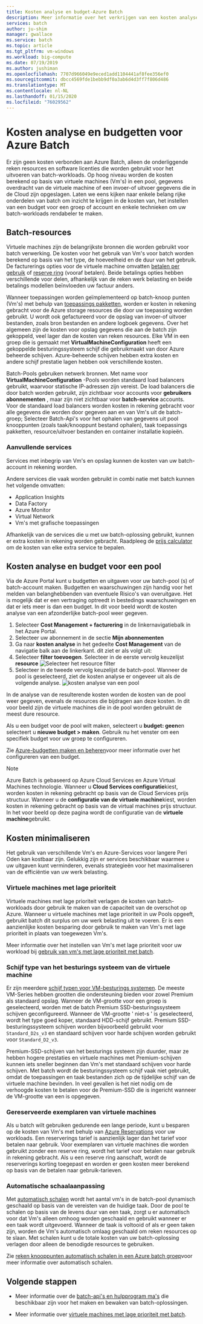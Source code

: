 ```yaml
---
title: Kosten analyse en budget-Azure Batch
description: Meer informatie over het verkrijgen van een kosten analyse en het instellen van een budget voor uw batch-workload.
services: batch
author: ju-shim
manager: gwallace
ms.service: batch
ms.topic: article
ms.tgt_pltfrm: vm-windows
ms.workload: big-compute
ms.date: 07/19/2019
ms.author: jushiman
ms.openlocfilehash: 7707d966049e9eced1add1104441af8fee356ef0
ms.sourcegitcommit: dbcc4569fde1bebb9df0a3ab6d4d3ff7f806d486
ms.translationtype: MT
ms.contentlocale: nl-NL
ms.lasthandoff: 01/15/2020
ms.locfileid: "76029562"
---
```

# <a name="cost-analysis-and-budgets-for-azure-batch"></a>Kosten analyse en budgetten voor Azure Batch

Er zijn geen kosten verbonden aan Azure Batch, alleen de onderliggende reken resources en software licenties die worden gebruikt voor het uitvoeren van batch-workloads. Op hoog niveau worden de kosten berekend op basis van virtuele machines (Vm's) in een pool, gegevens overdracht van de virtuele machine of een invoer-of uitvoer gegevens die in de Cloud zijn opgeslagen. Laten we eens kijken naar enkele belang rijke onderdelen van batch om inzicht te krijgen in de kosten van, het instellen van een budget voor een groep of account en enkele technieken om uw batch-workloads rendabeler te maken.

## <a name="batch-resources"></a>Batch-resources

Virtuele machines zijn de belangrijkste bronnen die worden gebruikt voor batch verwerking. De kosten voor het gebruik van Vm's voor batch worden berekend op basis van het type, de hoeveelheid en de duur van het gebruik. De facturerings opties voor de virtuele machine omvatten [betalen per gebruik](https://azure.microsoft.com/offers/ms-azr-0003p/) of [reserve ring](../cost-management-billing/reservations/save-compute-costs-reservations.md) (vooraf betalen). Beide betalings opties hebben verschillende voor delen, afhankelijk van de reken werk belasting en beide betalings modellen beïnvloeden uw factuur anders.

Wanneer toepassingen worden geïmplementeerd op batch-knoop punten (Vm's) met behulp van [toepassings pakketten](batch-application-packages.md), worden er kosten in rekening gebracht voor de Azure storage resources die door uw toepassing worden gebruikt. U wordt ook gefactureerd voor de opslag van invoer-of uitvoer bestanden, zoals bron bestanden en andere logboek gegevens. Over het algemeen zijn de kosten voor opslag gegevens die aan de batch zijn gekoppeld, veel lager dan de kosten van reken resources. Elke VM in een groep die is gemaakt met **VirtualMachineConfiguration** heeft een gekoppelde besturingssysteem schijf die gebruikmaakt van door Azure beheerde schijven. Azure-beheerde schijven hebben extra kosten en andere schijf prestatie lagen hebben ook verschillende kosten.

Batch-Pools gebruiken netwerk bronnen. Met name voor **VirtualMachineConfiguration** -Pools worden standaard load balancers gebruikt, waarvoor statische IP-adressen zijn vereist. De load balancers die door batch worden gebruikt, zijn zichtbaar voor accounts voor **gebruikers abonnementen** , maar zijn niet zichtbaar voor **batch-service** accounts. Voor de standaard load balancers worden kosten in rekening gebracht voor alle gegevens die worden door gegeven aan en van Vm's uit de batch-groep; Selecteer Batch-Api's voor het ophalen van gegevens uit pool knooppunten (zoals taak/knooppunt bestand ophalen), taak toepassings pakketten, resource/uitvoer bestanden en container installatie kopieën.

### <a name="additional-services"></a>Aanvullende services

Services met inbegrip van Vm's en opslag kunnen de kosten van uw batch-account in rekening worden.

Andere services die vaak worden gebruikt in combi natie met batch kunnen het volgende omvatten:

- Application Insights
- Data Factory
- Azure Monitor
- Virtual Network
- Vm's met grafische toepassingen

Afhankelijk van de services die u met uw batch-oplossing gebruikt, kunnen er extra kosten in rekening worden gebracht. Raadpleeg de [prijs calculator](https://azure.microsoft.com/pricing/calculator/) om de kosten van elke extra service te bepalen.

## <a name="cost-analysis-and-budget-for-a-pool"></a>Kosten analyse en budget voor een pool

Via de Azure Portal kunt u budgetten en uitgaven voor uw batch-pool (s) of batch-account maken. Budgetten en waarschuwingen zijn handig voor het melden van belanghebbenden van eventuele Risico's van overuitgave. Het is mogelijk dat er een vertraging optreedt in bestedings waarschuwingen en dat er iets meer is dan een budget. In dit voor beeld wordt de kosten analyse van een afzonderlijke batch-pool weer gegeven.

1. Selecteer **Cost Management + facturering** in de linkernavigatiebalk in het Azure Portal.
1. Selecteer uw abonnement in de sectie **Mijn abonnementen**
1. Ga naar **kosten analyse** in het gedeelte **Cost Management** van de navigatie balk aan de linkerkant. dit ziet er als volgt uit:
1. Selecteer **filter toevoegen**. Selecteer in de eerste vervolg keuzelijst **resource** ![Selecteer het resource filter](./media/batch-budget/resource-filter.png)
1. Selecteer in de tweede vervolg keuzelijst de batch-pool. Wanneer de pool is geselecteerd, ziet de kosten analyse er ongeveer uit als de volgende analyse.
    ![kosten analyse van een pool](./media/batch-budget/pool-cost-analysis.png)

In de analyse van de resulterende kosten worden de kosten van de pool weer gegeven, evenals de resources die bijdragen aan deze kosten. In dit voor beeld zijn de virtuele machines die in de pool worden gebruikt de meest dure resource.

Als u een budget voor de pool wilt maken, selecteert u **budget: geen**en selecteert u **nieuwe budget > maken**. Gebruik nu het venster om een specifiek budget voor uw groep te configureren.

Zie [Azure-budgetten maken en beheren](../cost-management-billing/costs/tutorial-acm-create-budgets.md)voor meer informatie over het configureren van een budget.

> [!NOTE]
> Azure Batch is gebaseerd op Azure Cloud Services en Azure Virtual Machines technologie. Wanneer u **Cloud Services configuratie**kiest, worden kosten in rekening gebracht op basis van de Cloud Services prijs structuur. Wanneer u de **configuratie van de virtuele machine**kiest, worden kosten in rekening gebracht op basis van de virtual machines prijs structuur. In het voor beeld op deze pagina wordt de configuratie van de **virtuele machine**gebruikt.

## <a name="minimize-cost"></a>Kosten minimaliseren

Het gebruik van verschillende Vm's en Azure-Services voor langere Peri Oden kan kostbaar zijn. Gelukkig zijn er services beschikbaar waarmee u uw uitgaven kunt verminderen, evenals strategieën voor het maximaliseren van de efficiëntie van uw werk belasting.

### <a name="low-priority-virtual-machines"></a>Virtuele machines met lage prioriteit

Virtuele machines met lage prioriteit verlagen de kosten van batch-workloads door gebruik te maken van de capaciteit van de overschot op Azure. Wanneer u virtuele machines met lage prioriteit in uw Pools opgeeft, gebruikt batch dit surplus om uw werk belasting uit te voeren. Er is een aanzienlijke kosten besparing door gebruik te maken van Vm's met lage prioriteit in plaats van toegewezen Vm's.

Meer informatie over het instellen van Vm's met lage prioriteit voor uw workload bij [gebruik van vm's met lage prioriteit met batch](batch-low-pri-vms.md).

### <a name="virtual-machine-os-disk-type"></a>Schijf type van het besturings systeem van de virtuele machine

Er zijn meerdere [schijf typen voor VM-besturings systemen](../virtual-machines/windows/disks-types.md). De meeste VM-Series hebben grootten die ondersteuning bieden voor zowel Premium als standaard opslag. Wanneer de VM-grootte voor een groep is geselecteerd, worden met de batch Premium SSD-besturingssysteem schijven geconfigureerd. Wanneer de VM-grootte ' niet-s ' is geselecteerd, wordt het type goed koper, standaard HDD-schijf gebruikt. Premium SSD-besturingssysteem schijven worden bijvoorbeeld gebruikt voor `Standard_D2s_v3` en standaard schijven voor harde schijven worden gebruikt voor `Standard_D2_v3`.

Premium-SSD-schijven van het besturings systeem zijn duurder, maar ze hebben hogere prestaties en virtuele machines met Premium-schijven kunnen iets sneller beginnen dan Vm's met standaard schijven voor harde schijven. Met batch wordt de besturingssysteem schijf vaak niet gebruikt, omdat de toepassingen en taak bestanden zich op de tijdelijke schijf van de virtuele machine bevinden. In veel gevallen is het niet nodig om de verhoogde kosten te betalen voor de Premium-SSD die is ingericht wanneer de VM-grootte van een is opgegeven.

### <a name="reserved-virtual-machine-instances"></a>Gereserveerde exemplaren van virtuele machines

Als u batch wilt gebruiken gedurende een lange periode, kunt u besparen op de kosten van Vm's met behulp van [Azure Reservations](../cost-management-billing/reservations/save-compute-costs-reservations.md) voor uw workloads. Een reserverings tarief is aanzienlijk lager dan het tarief voor betalen naar gebruik. Voor exemplaren van virtuele machines die worden gebruikt zonder een reserve ring, wordt het tarief voor betalen naar gebruik in rekening gebracht. Als u een reserve ring aanschaft, wordt de reserverings korting toegepast en worden er geen kosten meer berekend op basis van de betalen naar gebruik-tarieven.

### <a name="automatic-scaling"></a>Automatische schaalaanpassing

Met [automatisch schalen](batch-automatic-scaling.md) wordt het aantal vm's in de batch-pool dynamisch geschaald op basis van de vereisten van de huidige taak. Door de pool te schalen op basis van de levens duur van een taak, zorgt u er automatisch voor dat Vm's alleen omhoog worden geschaald en gebruikt wanneer er een taak wordt uitgevoerd. Wanneer de taak is voltooid of als er geen taken zijn, worden de Vm's automatisch omlaag geschaald om reken resources op te slaan. Met schalen kunt u de totale kosten van uw batch-oplossing verlagen door alleen de benodigde resources te gebruiken.

Zie [reken knooppunten automatisch schalen in een Azure batch groep](batch-automatic-scaling.md)voor meer informatie over automatisch schalen.

## <a name="next-steps"></a>Volgende stappen

- Meer informatie over de [batch-api's en hulpprogram ma's](batch-apis-tools.md) die beschikbaar zijn voor het maken en bewaken van batch-oplossingen.  

- Meer informatie over [virtuele machines met lage prioriteit met batch](batch-low-pri-vms.md).
